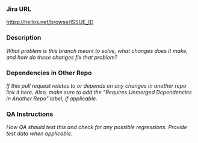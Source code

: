 ### Jira URL
https://hellos.net/browse/ISSUE_ID

### Description
*What problem is this branch meant to solve, what changes does it make, and how do these changes fix that problem?*

### Dependencies in Other Repo
*If this pull request relates to or depends on any changes in another repo link it here.*
*Also, make sure to add the "Requires Unmerged Dependencies in Another Repo" label, if applicable.*

### QA Instructions
*How QA should test this and check for any possible regressions. Provide test data when applicable.*